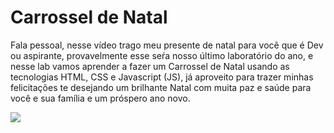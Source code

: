 # Carrossel de Natal

Fala pessoal, nesse vídeo trago meu presente de natal para você que é Dev ou aspirante, provavelmente esse seŕa nosso último laboratório do ano, e nesse lab vamos aprender a fazer um Carrossel de Natal usando as tecnologias HTML, CSS e Javascript (JS), já aproveito para trazer minhas felicitações te desejando um brilhante Natal com muita paz e saúde para você e sua família e um próspero ano novo.

<div>
 <img src="https://github.com/tricodando/carrossel_natal/assets/85141942/91e1bdfe-af8a-4cbe-a65b-36f787bfb4a6" width="auto"/>
</div>
